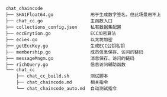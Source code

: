 
    chat_chaincode
    ├── SHA1Float64.go              用于生成数字签名，但此场景用不上
    ├── chat_cc.go                  主函数入口
    ├── collections_config.json     私有数据集配置
    ├── eccErytion.go               ECC加密算法
    ├── ecies.go                    以太坊加密
    ├── getEccKey.go                生成ECC公钥私钥
    ├── membership.go               成员信息保存、访问的链码
    ├── messageMngm.go              消息保存、访问的链码
    ├── richQuery.go                信息访问辅助函数
    └── chat_cc
        ├── chat_cc_build.sh        测试脚本
        ├── chat_chaincode.md       相关指令
        └── chat_chaincode_auto.md  自动测试指令

